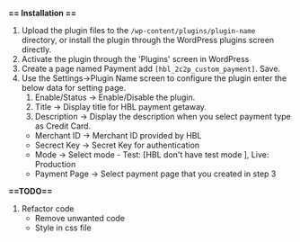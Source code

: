 

**== Installation ==**
1. Upload the plugin files to the `/wp-content/plugins/plugin-name` directory, or install the plugin through the WordPress plugins screen directly.
2. Activate the plugin through the \'Plugins\' screen in WordPress
3. Create a page named Payment add `[hbl_2c2p_custom_payment]`. Save.
4. Use the Settings->Plugin Name screen to configure the plugin enter the below data for setting page.
	1. Enable/Status -> Enable/Disable the plugin. 
	2. Title      	 -> Display title for HBL payment getaway.
	3. Description   -> Display the description when you select payment type as Credit Card.
	* Merchant ID   -> Merchant ID provided by HBL
	* Secrect Key   -> Secret Key for authentication
	* Mode		-> Select mode - Test: [HBL don't have test mode ], Live: Production
	* Payment Page	-> Select payment page that you created in step 3
	
	
**==TODO==**
1. Refactor code
    * Remove unwanted code
    * Style in css file

